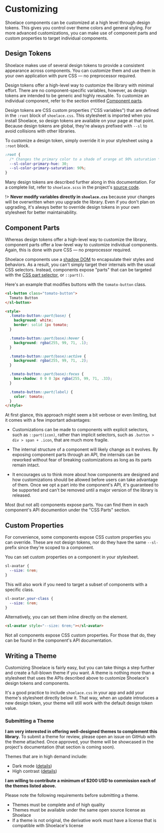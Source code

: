 # Customizing

Shoelace components can be customized at a high level through design tokens. This gives you control over theme colors and general styling. For more advanced customizations, you can make use of component parts and custom properties to target individual components.

## Design Tokens

Shoelace makes use of several design tokens to provide a consistent appearance across components. You can customize them and use them in your own application with pure CSS — no preprocessor required.

Design tokens offer a high-level way to customize the library with minimal effort. There are no component-specific variables, however, as design tokens are intended to be generic and highly reusable. To customize an individual component, refer to the section entitled [Component parts](#component-parts).

Design tokens are CSS custom properties ("CSS variables") that are defined in the `:root` block of `shoelace.css`. This stylesheet is imported when you install Shoelace, so design tokens are available on your page at that point. Because design tokens are global, they're always prefixed with `--sl` to avoid collisions with other libraries.

To customize a design token, simply override it in your stylesheet using a `:root` block.

```css
:root {
  /* Changes the primary color to a shade of orange at 90% saturation */
  --sl-color-primary-hue: 30;
  --sl-color-primary-saturation: 90%;
}
```

Many design tokens are described further along in this documentation. For a complete list, refer to `shoelace.scss` in the project's [source code](https://github.com/shoelace-style/shoelace/blob/current/src/styles/shoelace.scss).

!> **Never modify variables directly in `shoelace.css`** because your changes will be overwritten when you upgrade the library. Even if you don't plan on upgrading, it's always better to override design tokens in your own stylesheet for better maintainability.

## Component Parts

Whereas design tokens offer a high-level way to customize the library, component parts offer a low-level way to customize individual components. Again, this is done with pure CSS — no preprocessor required.

Shoelace components use a [shadow DOM](https://developer.mozilla.org/en-US/docs/Web/Web_Components/Using_shadow_DOM) to encapsulate their styles and behaviors. As a result, you can't simply target their internals with the usual CSS selectors. Instead, components expose "parts" that can be targeted with the [CSS part selector](https://developer.mozilla.org/en-US/docs/Web/CSS/::part), or `::part()`.

Here's an example that modifies buttons with the `tomato-button` class.

```html preview
<sl-button class="tomato-button">
  Tomato Button
</sl-button>

<style>
  .tomato-button::part(base) {
    background: white;
    border: solid 1px tomato;
  }

  .tomato-button::part(base):hover {
    background: rgba(255, 99, 71, .1);
  }  

  .tomato-button::part(base):active {
    background: rgba(255, 99, 71, .2);
  }    

  .tomato-button::part(base):focus {
    box-shadow: 0 0 0 3px rgba(255, 99, 71, .33);
  }

  .tomato-button::part(label) {
    color: tomato;
  }
</style>
```

At first glance, this approach might seem a bit verbose or even limiting, but it comes with a few important advantages:

- Customizations can be made to components with explicit selectors, such as `::part(icon)`, rather than implicit selectors, such as `.button > div > span + .icon`, that are much more fragile.

- The internal structure of a component will likely change as it evolves. By exposing component parts through an API, the internals can be reworked without fear of breaking customizations as long as its parts remain intact.

- It encourages us to think more about how components are designed and how customizations should be allowed before users can take advantage of them. Once we opt a part into the component's API, it's guaranteed to be supported and can't be removed until a major version of the library is released.

Most (but not all) components expose parts. You can find them in each component's API documention under the "CSS Parts" section.

## Custom Properties

For convenience, some components expose CSS custom properties you can override. These are not design tokens, nor do they have the same `--sl-` prefix since they're scoped to a component.

You can set custom properties on a component in your stylesheet.

```css
sl-avatar {
  --size: 6rem;
}
```

This will also work if you need to target a subset of components with a specific class.

```css
sl-avatar.your-class {
  --size: 6rem;
}
```

Alternatively, you can set them inline directly on the element.

```html
<sl-avatar style="--size: 6rem;"></sl-avatar>
```

Not all components expose CSS custom properties. For those that do, they can be found in the component's API documentation.

## Writing a Theme

Customizing Shoelace is fairly easy, but you can take things a step further and create a full-blown theme if you want. A theme is nothing more than a stylesheet that uses the APIs described above to customize Shoelace's design tokens and components.

It's a good practice to include `shoelace.css` in your app and add your theme's stylesheet directly below it. That way, when an update introduces a new design token, your theme will still work with the default design token value.

### Submitting a Theme

**I am very interested in offering well-designed themes to complement this library.** To submit a theme for review, please open an issue on GitHub with the theme attached. Once approved, your theme will be showcased in the project's documentation (that section is coming soon).

Themes that are in high demand include:

- Dark mode ([details](https://github.com/shoelace-style/shoelace/issues/98))
- High contrast ([details](https://github.com/shoelace-style/shoelace/issues/99))

**I am willing to contribute a minimum of $200 USD to commission each of the themes listed above.** 

Please note the following requirements before submitting a theme.

- Themes must be complete and of high quality
- Themes must be available under the same open source license as Shoelace
- If a theme is not original, the derivative work must have a license that is compatible with Shoelace's license
